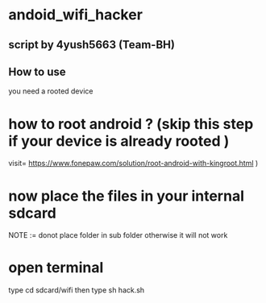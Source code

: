 # andoid_wifi_hacker
## script by 4yush5663 (Team-BH)

## How to use 
you need a rooted device 

# how to root android ? (skip this step if your device is already rooted )
visit= https://www.fonepaw.com/solution/root-android-with-kingroot.html )

# now place the files in your internal sdcard 
NOTE := donot place folder in sub folder otherwise it will not work

# open terminal 
type cd sdcard/wifi
then type sh hack.sh

